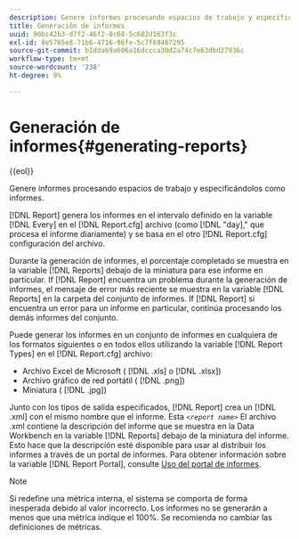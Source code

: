 ```yaml
---
description: Genere informes procesando espacios de trabajo y especificándolos como informes.
title: Generación de informes
uuid: 90bc42b3-d7f2-46f2-8c68-5c682d163f3c
exl-id: 8e5765e8-71b6-4716-96fe-5c7f69407295
source-git-commit: b1dda69a606a16dccca30d2a74c7e63dbd27936c
workflow-type: tm+mt
source-wordcount: '238'
ht-degree: 9%

---
```


# Generación de informes{#generating-reports}

{{eol}}

Genere informes procesando espacios de trabajo y especificándolos como informes.

[!DNL Report] genera los informes en el intervalo definido en la variable [!DNL Every] en el [!DNL Report.cfg] archivo (como [!DNL "day],&quot; que procesa el informe diariamente) y se basa en el otro [!DNL Report.cfg] configuración del archivo.

Durante la generación de informes, el porcentaje completado se muestra en la variable [!DNL Reports] debajo de la miniatura para ese informe en particular. If [!DNL Report] encuentra un problema durante la generación de informes, el mensaje de error más reciente se muestra en la variable [!DNL Reports] en la carpeta del conjunto de informes. If [!DNL Report] si encuentra un error para un informe en particular, continúa procesando los demás informes del conjunto.

Puede generar los informes en un conjunto de informes en cualquiera de los formatos siguientes o en todos ellos utilizando la variable [!DNL Report Types] en el [!DNL Report.cfg] archivo:

* Archivo Excel de Microsoft ( [!DNL .xls] o [!DNL .xlsx])
* Archivo gráfico de red portátil ( [!DNL .png])
* Miniatura ( [!DNL .jpg])

Junto con los tipos de salida especificados, [!DNL Report] crea un [!DNL .xml] con el mismo nombre que el informe. Esta *`<report name>`* El archivo .xml contiene la descripción del informe que se muestra en la Data Workbench en la variable [!DNL Reports] debajo de la miniatura del informe. Esto hace que la descripción esté disponible para usar al distribuir los informes a través de un portal de informes. Para obtener información sobre la variable [!DNL Report Portal], consulte [Uso del portal de informes](../../home/c-rpt-oview/c-rpt-portal/c-rpt-portal.md#concept-f692210cad494c00865dbf325eb5ed35).

>[!NOTE]
>
>Si redefine una métrica interna, el sistema se comporta de forma inesperada debido al valor incorrecto. Los informes no se generarán a menos que una métrica indique el 100%. Se recomienda no cambiar las definiciones de métricas.

